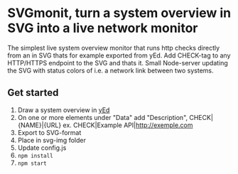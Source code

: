 # SVGmonit, turn a system overview in SVG into a live network monitor

The simplest live system overview monitor that runs http checks directly from an in SVG thats for example exported from yEd. Add CHECK-tag to any HTTP/HTTPS endpoint to the SVG and thats it.
Small Node-server updating the SVG with status colors of i.e. a network link between two systems.

## Get started
1. Draw a system overview in [yEd](https://www.yworks.com/products/yed)
2. On one or more elements under "Data" add "Description", CHECK|{NAME}|{URL} ex. CHECK|Example API|http://exemple.com
3. Export to SVG-format
4. Place in svg-img folder
5. Update config.js
5. `npm install`
6. `npm start`